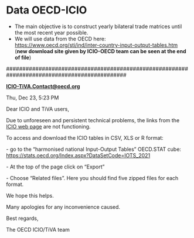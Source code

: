 # Data OECD-ICIO		

- The main objective is to construct yearly bilateral trade matrices until the most recent year possible.
- We will use data from the OECD here: https://www.oecd.org/sti/ind/inter-country-input-output-tables.htm (**new download site given by ICIO-OECD team can be seen at the end of file**)

#############################################################################################

**ICIO-TiVA.Contact@oecd.org**

Thu, Dec 23, 5:23 PM 

Dear ICIO and TiVA users,

Due to unforeseen and persistent technical problems, the links from the [ICIO web page](http://oe.cd/icio) are not functioning.

To access and download the ICIO tables in CSV, XLS or R format:

\-     go to the “harmonised national Input-Output Tables” OECD.STAT cube: https://stats.oecd.org/Index.aspx?DataSetCode=IOTS_2021

\-     At the top of the page click on “Export”

\-     Choose “Related files”.  Here you should find five zipped files for each format.

We hope this helps.

Many apologies for any inconvenience caused.

Best regards,

The OECD ICIO/TiVA team 